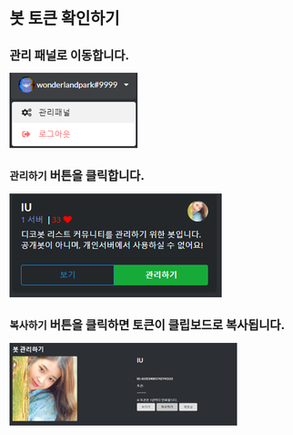 # 봇 토큰 확인하기

## 관리 패널로 이동합니다.

![1](https://github.com/koreanbots/docs/blob/master/attachments/token-1.png?raw=true)

## `관리하기` 버튼을 클릭합니다.

![2](https://github.com/koreanbots/docs/blob/master/attachments/token-2.png?raw=true)

## `복사하기` 버튼을 클릭하면 토큰이 클립보드로 복사됩니다.

![3](https://github.com/koreanbots/docs/blob/master/attachments/token-3.png?raw=true)